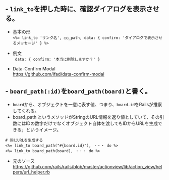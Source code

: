 ## - `link_to`を押した時に、確認ダイアログを表示させる。
- 基本の形  
`<%= link_to 'リンク名', ○○_path, data: { confirm: 'ダイアログで表示させるメッセージ' } %>`

- 例文  
` data: { confirm: '本当に削除しますか？' }`

- Data-Confirm Modal  
https://github.com/ifad/data-confirm-modal

## - `board_path(:id)`を`board_path(board)`と書く。
- `board`から、オブジェクトを一意に表す値、つまり、`board.id`をRailsが推察してくれる。  
- board_path というメソッドがStringのURL情報を返り値としていて、その引数にはIDの数字だけでなくオブジェクト自体を渡してもIDからURLを生成できる」というイメージ。

```
# 同じURLを生成する
<%= link_to board_path("#{board.id}"), ・・・ do %>
<%= link_to board_path(board), ・・・ do %>
```
- 元のソース  
https://github.com/rails/rails/blob/master/actionview/lib/action_view/helpers/url_helper.rb
